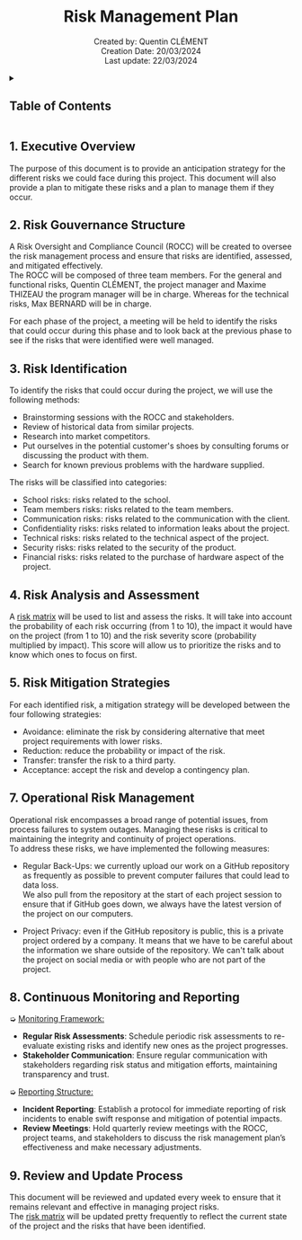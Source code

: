 <h1 align="center"> Risk Management Plan </h1>

<p align="center">
Created by: Quentin CLÉMENT <br> Creation Date: 20/03/2024 <br> Last update: 22/03/2024
</p>

<details>
<summary>

## Table of Contents

</summary>

- [Table of Contents](#table-of-contents)
- [1. Executive Overview](#1-executive-overview)
- [2. Risk Gouvernance Structure](#2-risk-gouvernance-structure)
- [3. Risk Identification](#3-risk-identification)
- [4. Risk Analysis and Assessment](#4-risk-analysis-and-assessment)
- [5. Risk Mitigation Strategies](#5-risk-mitigation-strategies)
- [7. Operational Risk Management](#7-operational-risk-management)
- [8. Continuous Monitoring and Reporting](#8-continuous-monitoring-and-reporting)
- [9. Review and Update Process](#9-review-and-update-process)

</details>

## 1. Executive Overview

The purpose of this document is to provide an anticipation strategy for the different risks we could face during this project. This document will also provide a plan to mitigate these risks and a plan to manage them if they occur.

## 2. Risk Gouvernance Structure

A Risk Oversight and Compliance Council (ROCC) will be created to oversee the risk management process and ensure that risks are identified, assessed, and mitigated effectively. \
The ROCC will be composed of three team members. For the general and functional risks, Quentin CLÉMENT, the project manager and Maxime THIZEAU the program manager will be in charge. Whereas for the technical risks, Max BERNARD will be in charge.

For each phase of the project, a meeting will be held to identify the risks that could occur during this phase and to look back at the previous phase to see if the risks that were identified were well managed.

## 3. Risk Identification

To identify the risks that could occur during the project, we will use the following methods:
- Brainstorming sessions with the ROCC and stakeholders.
- Review of historical data from similar projects.
- Research into market competitors.
- Put ourselves in the potential customer's shoes by consulting forums or discussing the product with them.
- Search for known previous problems with the hardware supplied.

The risks will be classified into 
 categories:
- School risks: risks related to the school.
- Team members risks: risks related to the team members.
- Communication risks: risks related to the communication with the client.
- Confidentiality risks: risks related to information leaks about the project.
- Technical risks: risks related to the technical aspect of the project.
- Security risks: risks related to the security of the product.
- Financial risks: risks related to the purchase of hardware aspect of the project.

## 4. Risk Analysis and Assessment

A [risk matrix](https://docs.google.com/spreadsheets/d/15Px0PwHy_TG3o0VkdEeP_r_7hwcLDHzp/edit?usp=sharing&ouid=106192134047636225563&rtpof=true&sd=true) will be used to list and assess the risks. It will take into account the probability of each risk occurring (from 1 to 10), the impact it would have on the project (from 1 to 10) and the risk severity score (probability multiplied by impact). This score will allow us to prioritize the risks and to know which ones to focus on first.

## 5. Risk Mitigation Strategies

For each identified risk, a mitigation strategy will be developed between the four following strategies:
- Avoidance: eliminate the risk by considering alternative that meet project requirements with lower risks.
- Reduction: reduce the probability or impact of the risk.
- Transfer: transfer the risk to a third party.
- Acceptance: accept the risk and develop a contingency plan.

## 7. Operational Risk Management

Operational risk encompasses a broad range of potential issues, from process failures to system outages. Managing these risks is critical to maintaining the integrity and continuity of project operations. \
To address these risks, we have implemented the following measures:

- Regular Back-Ups: we currently upload our work on a GitHub repository as frequently as possible to prevent computer failures that could lead to data loss. \
We also pull from the repository at the start of each project session to ensure that if GitHub goes down, we always have the latest version of the project on our computers.

- Project Privacy: even if the GitHub repository is public, this is a private project ordered by a company. It means that we have to be careful about the information we share outside of the repository. We can't talk about the project on social media or with people who are not part of the project.

## 8. Continuous Monitoring and Reporting

➭ <ins> Monitoring Framework: <ins>

- **Regular Risk Assessments**: Schedule periodic risk assessments to re-evaluate existing risks and identify new ones as the project progresses.
- **Stakeholder Communication**: Ensure regular communication with stakeholders regarding risk status and mitigation efforts, maintaining transparency and trust.

➭ <ins> Reporting Structure: <ins>

- **Incident Reporting**: Establish a protocol for immediate reporting of risk incidents to enable swift response and mitigation of potential impacts.
- **Review Meetings**: Hold quarterly review meetings with the ROCC, project teams, and stakeholders to discuss the risk management plan’s effectiveness and make necessary adjustments.

## 9. Review and Update Process

This document will be reviewed and updated every week to ensure that it remains relevant and effective in managing project risks. \
The [risk matrix](https://docs.google.com/spreadsheets/d/15Px0PwHy_TG3o0VkdEeP_r_7hwcLDHzp/edit?usp=sharing&ouid=106192134047636225563&rtpof=true&sd=true) will be updated pretty frequently to reflect the current state of the project and the risks that have been identified.